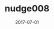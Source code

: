 ---
title: nudge008
articlename: Effect of a Price Transparency Intervention in the Electronic Health Record on Clinician Ordering of Inpatient Laboratory Tests
date: 2017-07-01
authors: Mina S. Sedrak, MD, MS; Jennifer S. Myers, MD; Dylan S. Small, PhD; Irving Nachamkin, DrPH, MPH; Justin B. Ziemba, MD; Dana Murray, MSN, CRNP; Gregory W. Kurtzman, BA; Jingsan Zhu, MS, MBA; Wenli Wang, MS; Deborah Mincarelli, MBA; Daniel Danoski, BS, MLS; Brian P. Wells, MBA; Jeffrey S. Berns, MD; Patrick J. Brennan, MD; C. William Hanson, MD; C. Jessica Dine, MD, MSHP; Mitesh S. Patel, MD, MBA, MS3
source: 'https://jamanetwork.com/journals/jamainternalmedicine/fullarticle/2619519'
journal: JAMA IM
topic: Nudges
spotlight: false
---